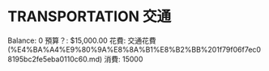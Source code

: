 # TRANSPORTATION 交通

Balance: 0
預算？: $15,000.00
花費: 交通花費 (%E4%BA%A4%E9%80%9A%E8%8A%B1%E8%B2%BB%201f79f06f7ec08195bc2fe5eba0110c60.md)
消費: 15000